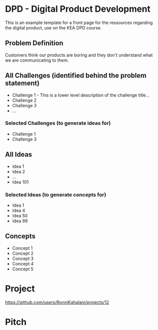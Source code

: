 # DPD - Digital Product Development
This is an example template for a front page for the ressources regarding the digital product, use on the KEA DPD course.

## Problem Definition
Customers think our products are boring and they don't understand what we are communicating to them.

## All Challenges (identified behind the problem statement)
- Challenge 1 - This is a lower level description of the challenge title...
- Challenge 2
- Challenge 3
- ...
 
### Selected Challenges (to generate ideas for)
- Challenge 1
- Challenge 3

## All Ideas
- Idea 1
- Idea 2
- ...
- Idea 101

### Selected Ideas (to generate concepts for)
- Idea 1
- Idea 4
- Idea 50
- Idea 99

## Concepts
- Concept 1
- Concept 2
- Concept 3
- Concept 4
- Concept 5


# Project
https://github.com/users/RonniKahalani/projects/12

# Pitch
